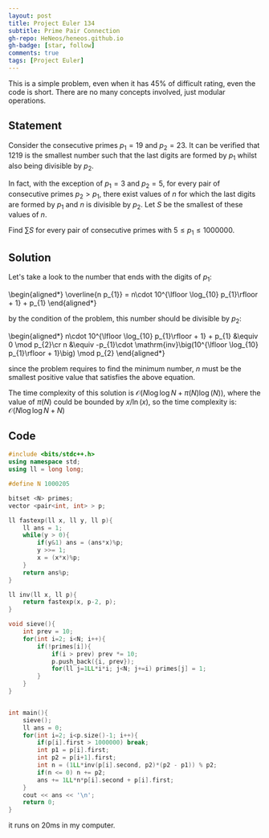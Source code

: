 ```yaml
---
layout: post
title: Project Euler 134
subtitle: Prime Pair Connection
gh-repo: HeNeos/heneos.github.io
gh-badge: [star, follow]
comments: true
tags: [Project Euler]
---
```


This is a simple problem, even when it has $45\%$ of difficult rating, even the code is short. There are no many concepts involved, just modular operations.

## Statement

Consider the consecutive primes $p_1 = 19$ and $p_2 = 23$. It can be verified that $1219$ is the smallest number such that the last digits are formed by $p_1$ whilst also being divisible by $p_2$.

In fact, with the exception of $p_1 = 3$ and $p_2 = 5$, for every pair of consecutive primes $p_2 > p_1$, there exist values of $n$ for which the last digits are formed by $p_1$ and $n$ is divisible by $p_2$. Let $S$ be the smallest of these values of $n$.

Find $\sum S$ for every pair of consecutive primes with $5 \leq p_1 \leq 1000000$.

## Solution

Let's take a look to the number that ends with the digits of $p_1$:

\begin{aligned*}
\overline{n p_{1}} = n\cdot 10^{\lfloor \log_{10} p_{1}\rfloor + 1} + p_{1}
\end{aligned*}

by the condition of the problem, this number should be divisible by $p_2$:

\begin{aligned*}
n\cdot 10^{\lfloor \log_{10} p_{1}\rfloor + 1} + p_{1} &\equiv 0 \mod p_{2}\cr
n &\equiv -p_{1}\cdot \mathrm{inv}\big(10^{\lfloor \log_{10} p_{1}\rfloor + 1}\big) \mod p_{2}
\end{aligned*}

since the problem requires to find the minimum number, $n$ must be the smallest positive value that satisfies the above equation.

The time complexity of this solution is $\mathcal{O}(N\log\log N + \pi(N)\log(N))$, where the value of $\pi(N)$ could be bounded by $x/\ln(x)$, so the time complexity is: $\mathcal{O}(N\log\log N + N)$

## Code

```cpp
#include <bits/stdc++.h>
using namespace std;
using ll = long long;

#define N 1000205

bitset <N> primes;
vector <pair<int, int> > p;

ll fastexp(ll x, ll y, ll p){
    ll ans = 1;
    while(y > 0){
        if(y&1) ans = (ans*x)%p;
        y >>= 1;
        x = (x*x)%p;
    }
    return ans%p;
}

ll inv(ll x, ll p){
    return fastexp(x, p-2, p);
}

void sieve(){
    int prev = 10;
    for(int i=2; i<N; i++){
        if(!primes[i]){
            if(i > prev) prev *= 10;
            p.push_back({i, prev});
            for(ll j=1LL*i*i; j<N; j+=i) primes[j] = 1;
        }
    }
}


int main(){
    sieve();
    ll ans = 0;
    for(int i=2; i<p.size()-1; i++){
        if(p[i].first > 1000000) break;
        int p1 = p[i].first;
        int p2 = p[i+1].first;
        int n = (1LL*inv(p[i].second, p2)*(p2 - p1)) % p2;
        if(n <= 0) n += p2;
        ans += 1LL*n*p[i].second + p[i].first;
    }
    cout << ans << '\n';
    return 0;
}
```

it runs on 20ms in my computer.